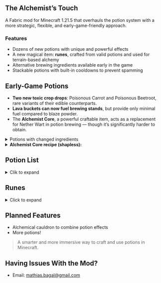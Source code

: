 ## The Alchemist’s Touch

A Fabric mod for Minecraft 1.21.5 that overhauls the potion system with a more strategic, flexible, and early-game-friendly approach.

### Features

- Dozens of new potions with unique and powerful effects  
- A new magical item: **runes**, crafted from valid potions and used for terrain-based alchemy  
- Alternative brewing ingredients available early in the game  
- Stackable potions with built-in cooldowns to prevent spamming  

## Early-Game Potions

- <strong>Two new toxic crop drops</strong>: Poisonous Carrot and Poisonous Beetroot, rare variants of their edible counterparts.
- <strong>Lava buckets can now fuel brewing stands</strong>, but provide only minimal fuel compared to blaze powder.
- The <strong>Alchemist Core</strong>, a powerful craftable item, acts as a replacement for Nether Wart in potion brewing — though it’s significantly harder to obtain.
<details> <summary><strong></strong>Potions with changed ingredients</strong></summary>
🔥 <strong>Fire Resistance</strong> – Now can be brewed using <em>Magma Block</em> and Magma Cream
 <br>
🍎 <strong>Regeneration</strong> – Now can be brewed using <em>Golden Apple</em> and Ghast Tear
 <br>
💪 <strong>Strength</strong> – Now can be brewed using <em>Firework Star</em> and Blaze Powder
</details>

<details>
<summary><strong>Alchemist Core recipe (shapless):</strong></summary>
<img src="https://github.com/MAT1B1/the-alchemists-touch-1.21.5-1.0.0/raw/master/src/main/resources/assets/the-alchemists-touch/image/recipe.png" alt="Alchemist Core Crafting Recipe" style="width:256px; image-rendering: pixelated;">
</details>

## Potion List
<details>
<summary>Clik to expand</summary>
<br>
<details>
<summary><strong>🪶 Levitation</strong></summary>  
Makes the player float upward for a short duration. 
 <br>
<sub><strong>Base:</strong> Slow Falling Potion<br><strong>Ingredient:</strong> Feather</sub>  
  <br>
  <br>
</details>

<details>
<summary><strong>💡 Glowing</strong></summary>  
Applies the glowing effect. 
 <br>
<sub><strong>Base:</strong> Night Vision Potion<br><strong>Ingredient:</strong> Glow Berries</sub>  
  <br>
  <br>
</details>

<details>
<summary><strong>🍷 Alcohol</strong></summary>  
Applies nausea.
 <br>
<sub><strong>Base:</strong> Awkward Potion<br><strong>Ingredient:</strong> Sweet Berries</sub>  
  <br>
  <br>
</details>

<details>
<summary><strong>🌑 Darkness</strong></summary>  
Darkens the player’s vision, reducing visibility.  
  <br>
<sub><strong>Base:</strong> Awkward Potion<br><strong>Ingredient:</strong> Ink Sac</sub>  
  <br>
  <br>
</details>

<details>
<summary><strong>🦵 Long Leg</strong></summary>  
Increases step height, allowing the player to walk over blocks. 
  <br>
<sub><strong>Base:</strong> Awkward Potion<br><strong>Ingredient:</strong> Bamboo</sub>  
  <br>
  <br>
</details>

<details>
<summary><strong>💧 Liquid Walker</strong></summary>  
Lets the player walk over water and lava.  
  <br>
<sub><strong>Base:</strong> Awkward Potion<br><strong>Ingredient:</strong> Lily Pad</sub>  
  <br>
  <br>
</details>

<details>
<summary><strong>⛏️ Ore Sense</strong></summary>  
Highlights nearby ores using particle effects.  
  <br>
<sub><strong>Base:</strong> Night Vision Potion<br><strong>Ingredient:</strong> Iron Ore</sub>  
  <br>
  <br>
</details>

<details>
<summary><strong>🔊 Resonance</strong></summary>  
Applies the player’s active effects to nearby entities. 
  <br>
<sub><strong>Base:</strong> Awkward Potion<br><strong>Ingredient:</strong> Echo Shard</sub>  
  <br>
  <br>
</details>

<details>
<summary><strong>♻️ Reactivation</strong></summary>  
Extends the duration of all current effects when another potion is consumed.  
  <br>
<sub><strong>Base:</strong> Awkward Potion<br><strong>Ingredient:</strong> Clock</sub>  
  <br>
  <br>
</details>

<details>
<summary><strong>💧 Purification</strong></summary>  
Removes negative effects.  
  <br>
<sub><strong>Base:</strong> Awkward Potion<br><strong>Ingredient:</strong> Milk Bucket</sub>  
  <br>
  <br>
</details>

<details>
<summary><strong>🗿 Petrification</strong></summary>  
Freezes the player in place but grants invulnerability. 
  <br>
<sub><strong>Base:</strong> Turtle Master Potion<br><strong>Ingredient:</strong> Obsidian</sub>  
  <br>
  <br>
</details>

<details>
<summary><strong>🧪 Acid</strong></summary>  
Deals damage over time to blocks or entities.
  <br>
<sub><strong>Base:</strong> Awkward Potion<br><strong>Ingredient:</strong> Rotten Flesh</sub>  
  <br>
  <br>
</details>

<details>
<summary><strong>🔥 Ignition</strong></summary>  
Ignites the entity.  
  <br>
<sub><strong>Base:</strong> Fire Resistance Potion<br><strong>Ingredient:</strong> Fermented Spider Eye</sub>  
  <br>
  <br>
</details>

<details>
<summary><strong>🌀 Teleportation</strong></summary>  
Teleports the player randomly within a small radius.  
  <br>
<sub><strong>Base:</strong> Awkward Potion<br><strong>Ingredient:</strong> Ender Pearl</sub>  
  <br>
  <br>
</details>

<details>
<summary><strong>🌵 Thorns</strong></summary>  
Works like the Thorns enchantment.  
  <br>
<sub><strong>Base:</strong> Awkward Potion<br><strong>Ingredient:</strong> Cactus</sub>  
  <br>
  <br>
</details>

<details>
<summary><strong>🧠 Brain Washing</strong></summary>  
- On players: Confuses movement and inverts the camera view. 
  <br>
- On villagers: Lowers trade prices.  
  <br>
- On hostile mobs: Makes them attack each other.  
  <br>
<sub><strong>Base:</strong> Awkward Potion<br><strong>Ingredient:</strong> Amethyst Shard</sub>  
  <br>
  <br>
</details>

<details>
<summary><strong>❄️ Frost</strong></summary>  
Applies Slowness and disables jumping. 
  <br>
<sub><strong>Base:</strong> Awkward Potion<br><strong>Ingredient:</strong> Snowball</sub>  
  <br>
  <br>
</details>

<details>
<summary><strong>🧙 Alchemist</strong></summary>  
Allows coal in the offhand to be transmuted into gold.  
  <br>
<sub><strong>Base:</strong> Awkward Potion<br><strong>Ingredient:</strong> Copper Ingot</sub>  
  <br>
  <br>
</details>

<details>
<summary><strong>☠️ Death</strong></summary>  
Kills instantly.  
  <br>
⚠️ On bosses, it reduces their health to 50% of their max health if they're above that threshold.  
  <br>
<sub><strong>Base:</strong> Resurrection Potion<br><strong>Ingredient:</strong> Nether Wart</sub>  
  <br>
  <br>
</details>

<details>
<summary><strong>🍖 Saturation</strong></summary>  
Fills the hunger bar and prevents it from decreasing for a while.  
  <br>
<sub><strong>Base:</strong> Awkward Potion<br><strong>Ingredient:</strong> Beetroot</sub>  
  <br>
  <br>
</details>

<details>
<summary><strong>❤️‍🔥 Double Health</strong></summary>  
Doubles max health (similar to Absorption).  
  <br>
<sub><strong>Base:</strong> Strong Healing Potion<br><strong>Ingredient:</strong> Golden Apple</sub>  
  <br>
  <br>
</details>

<details>
<summary><strong>✝️ Resurrection</strong></summary>  
Acts like a Totem of Undying while active.
  <br>
<sub><strong>Base:</strong> Awkward Potion<br><strong>Ingredient:</strong> Totem of Undying</sub>  
  <br>
  <br>
</details>

<details>
<summary><strong>∞ Infinity</strong></summary>  
Makes all active effects infinite, but beware:  
Not all effects are supported, and the player takes 2 hearts of damage per effect converted.  
  <br>
<sub><strong>Base:</strong> Resurrection Potion<br><strong>Ingredient:</strong> Golden Apple</sub>  
  <br>
  <br>
</details>
</details>

## Runes  
<details>  
<summary>Click to expand</summary>  
<br>

These special items are extracted from custom potions using a crafting recipe. When right-clicked on blocks, **terrain-applicable runes** trigger powerful localized effects.  

Only certain runes are compatible with this interaction:  

<details>
<summary><strong>🧪 Rune of Acid</strong></summary>  
Destroys most blocks upon contact, mimicking acid corrosion (can not destoy blocks if the hardness is too hight).  
 <br>
<sub><strong>base:</strong> Acid Potion</sub>  
  <br>
  <br>
</details>

<details>
<summary><strong>🧪 Rune of Strong Acid</strong></summary>  
Same as the regular Acid rune, but cthe radius is wider and can destroy more blocks.  
 <br>
<sub><strong>Base:</strong>Potion of Acidity II</sub>  
  <br>
  <br>
</details>

<details>
<summary><strong>🗿 Rune of Petrification</strong></summary>  
Turns surrounding blocks into stone-like variants.  
 <br>
<sub><strong>Base:</strong>Potion of Petrification</sub>  
  <br>
  <br>
</details>

<details>
<summary><strong>🗿 Rune of Strong Petrification</strong></summary>  
Transform blocks into bedrock (only available in creative for now)
 <br>
<sub><strong>Base:</strong> Petrification Potion II</sub>  
  <br>
  <br>
</details>

<details>
<summary><strong>🧙 Rune of the Alchemist</strong></summary>  
Transmutes coal blocks variants into gold blocks variants.  
 <br>
<sub><strong>Base:</strong> Alchemist Potion</sub>  
  <br>
  <br>
</details>

<details>
<summary><strong>🔥 Rune of Ignition</strong></summary>  
Transform blocks like a furnace will do 
 <br>
<sub><strong>Base:</strong> Ignition Potion</sub>  
  <br>
  <br>
</details>

</details>

## Planned Features

- Alchemical cauldron to combine potion effects  
- More potions!  

> A smarter and more immersive way to craft and use potions in Minecraft.

## Having Issues With the Mod?

- Email: mathias.bagal@gmail.com
